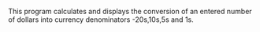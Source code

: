 This program calculates and displays the conversion of an entered number of dollars into currency denominators
-20s,10s,5s and  1s.
